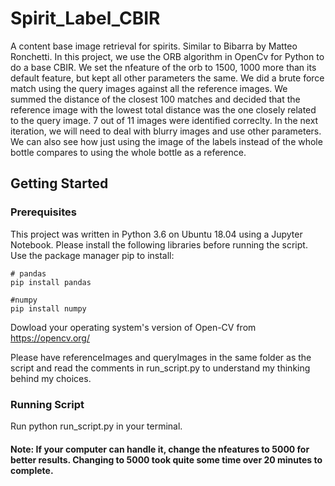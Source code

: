# Spirit_Label_CBIR

A content base image retrieval for spirits. Similar to Bibarra by Matteo Ronchetti. In this project, we use the ORB algorithm in OpenCv for Python to do a base CBIR. We set the nfeature of the orb to 1500, 1000 more than its default feature, but kept all other parameters the same. We did a brute force match using the query images against all the reference images. We summed the distance of the closest 100 matches and decided that the reference image with the lowest total distance was the one closely related to the query image. 7 out of 11 images were identified correclty. In the next iteration, we will need to deal with blurry images and use other parameters. We can also see how just using the image of the labels instead of the whole bottle compares to using the whole bottle as a reference.

## Getting Started

### Prerequisites

This project was written in Python 3.6 on Ubuntu 18.04 using a Jupyter Notebook. Please install the following libraries before running the script. Use the package manager pip to install:

```
# pandas
pip install pandas

#numpy
pip install numpy

```

Dowload your operating system's version of Open-CV from https://opencv.org/

Please have referenceImages and queryImages in the same folder as the script and read the comments in run_script.py to understand my thinking behind my choices.

### Running Script
Run python run_script.py in your terminal.

#### Note: If your computer can handle it, change the nfeatures to 5000 for better results. Changing to 5000 took quite some time over 20 minutes to complete.

